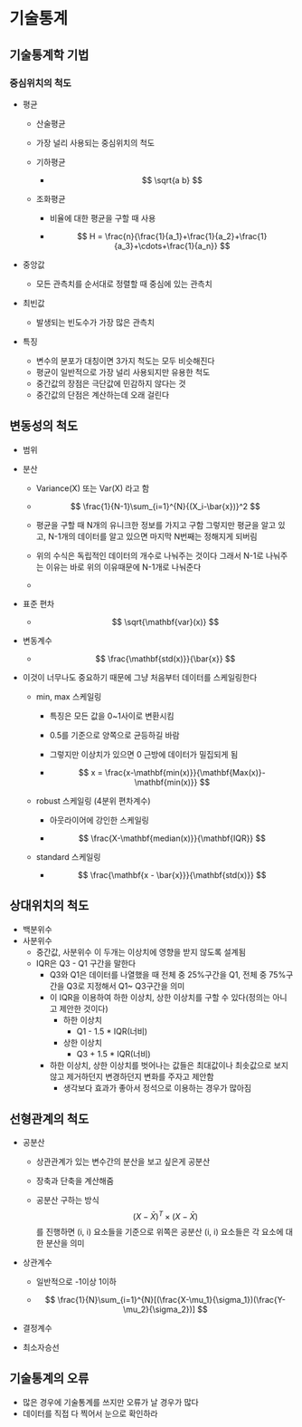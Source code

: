 # 기술통계



## 기술통계학 기법

### 중심위치의 척도

- 평균
  - 산술평균
    
  - 가장 널리 사용되는 중심위치의 척도
    
  - 기하평균
  
    - $$
      \sqrt{a b}
      $$
  
  - 조화평균
  
    - 비율에 대한 평균을 구할 때 사용
  
    - $$
      H = \frac{n}{\frac{1}{a_1}+\frac{1}{a_2}+\frac{1}{a_3}+\cdots+\frac{1}{a_n}}
      $$
- 중앙값
  
  - 모든 관측치를 순서대로 정렬할 때 중심에 있는 관측치
- 최빈값
  
  - 발생되는 빈도수가 가장 많은 관측치
- 특징
  - 변수의 분포가 대칭이면 3가지 척도는 모두 비슷해진다
  - 평균이 일반적으로 가장 널리 사용되지만 유용한 척도
  - 중간값의 장점은 극단값에 민감하지 않다는 것
  - 중간값의 단점은 계산하는데 오래 걸린다



## 변동성의 척도

- 범위

- 분산

  - Variance(X) 또는 Var(X) 라고 함

  - $$
    \frac{1}{N-1}\sum_{i=1}^{N}{(X_i-\bar{x})}^2
    $$

  - 평균을 구할 때 N개의 유니크한 정보를 가지고 구함
    그렇지만 평균을 알고 있고, N-1개의 데이터를 알고 있으면 마지막 N번째는 정해지게 되버림
  - 위의 수식은 독립적인 데이터의 개수로 나눠주는 것이다
    그래서 N-1로 나눠주는 이유는 바로 위의 이유때문에 N-1개로 나눠준다
  - 

- 표준 편차

  - $$
    \sqrt{\mathbf{var}(x)}
    $$

  

- 변동계수
  - $$
    \frac{\mathbf{std(x)}}{\bar{x}}
    $$

- 이것이 너무나도 중요하기 때문에 그냥 처음부터 데이터를 스케일링한다

  - min, max 스케일링

    - 특징은 모든 값을 0~1사이로 변환시킴

    - 0.5를 기준으로 양쪽으로 균등하길 바람

    - 그렇지만 이상치가 있으면 0 근방에 데이터가 밀집되게 됨

    - $$
      x = \frac{x-\mathbf{min(x)}}{\mathbf{Max(x)}-\mathbf{min(x)}}
      $$

  - robust 스케일링 (4분위 편차계수)

    - 아웃라이어에 강인한 스케일링

    - $$
      \frac{X-\mathbf{median(x)}}{\mathbf{IQR}}
      $$

  - standard 스케일링

    - $$
      \frac{\mathbf{x - \bar{x}}}{\mathbf{std(x)}}
      $$




## 상대위치의 척도

- 백분위수
- 사분위수
  - 중간값, 사분위수 이 두개는 이상치에 영향을 받지 않도록 설계됨
  - IQR은 Q3 - Q1 구간을 말한다
    - Q3와 Q1은 데이터를 나열했을 때 전체 중 25%구간을 Q1, 전체 중 75%구간을 Q3로 지정해서 Q1~ Q3구간을 의미
    - 이 IQR을 이용하여 하한 이상치, 상한 이상치를 구할 수 있다(정의는 아니고 제안한 것이다)
      - 하한 이상치
        - Q1 - 1.5 * IQR(너비)
      - 상한 이상치
        - Q3 + 1.5 * IQR(너비)
    - 하한 이상치, 상한 이상치를 벗어나는 값들은 최대값이나 최솟값으로 보지 않고 제거하던지 변경하던지 변화를 주자고 제안함
      - 생각보다 효과가 좋아서 정석으로 이용하는 경우가 많아짐



## 선형관계의 척도

- 공분산

  - 상관관계가 있는 변수간의 분산을 보고 싶은게 공분산

  - 장축과 단축을 계산해줌

  - 공분산 구하는 방식
    $$
    (X-\bar{X})^T \times (X-\bar{X})
    $$
    를 진행하면 (i, i) 요소들을 기준으로 위쪽은 공분산
    (i, i) 요소들은 각 요소에 대한 분산을 의미

- 상관계수

  - 일반적으로 -1이상 1이하

  - $$
    \frac{1}{N}\sum_{i=1}^{N}[(\frac{X-\mu_1}{\sigma_1})(\frac{Y-\mu_2}{\sigma_2})]
    $$

    

- 결정계수

- 최소자승선

  



## 기술통계의 오류

- 많은 경우에 기술통계를 쓰지만 오류가 날 경우가 많다
- 데이터를 직접 다 찍어서 눈으로 확인하라



